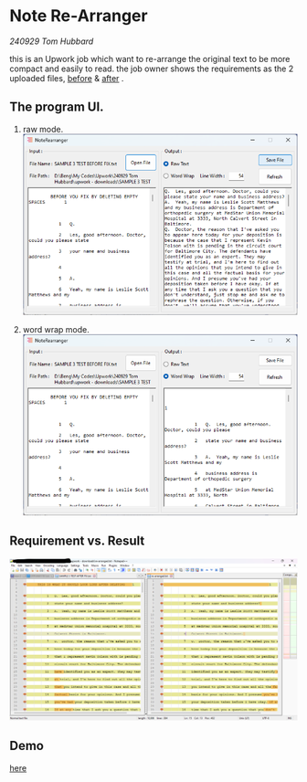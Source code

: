 # Note Re-Arranger
*240929 Tom Hubbard*

this is an Upwork job which want to re-arrange the original text to be more compact and easily to read. the job owner shows the requirements as the 2 uploaded files, [before](./upwork%20-%20downloads/SAMPLE%203%20TEST%20BEFORE%20FIX.txt) & [after](./upwork%20-%20downloads/SAMPLE%203%20TEST%20AFTER%20FIX.txt) .

## The program UI.
1. raw mode.
![raw mode UI](./resources/raw.png)

2. word wrap mode.
![word wrap UI](./resources/wordwrap.png)

## Requirement vs. Result
![compare result](./resources/compare_to_requirement.png)

## Demo
[here](https://youtu.be/GmWba-MpzHM?si=wzngl7X-wfR-fxvu) 
